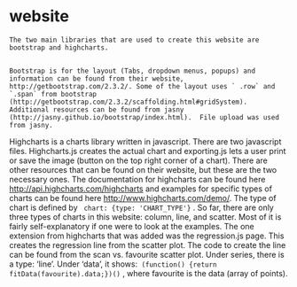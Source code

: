 website
=======


	The two main libraries that are used to create this website are bootstrap and highcharts.  
	
	
	Bootstrap is for the layout (Tabs, dropdown menus, popups) and information can be found from their website, http://getbootstrap.com/2.3.2/. Some of the layout uses ` .row` and `.span` from bootstrap (http://getbootstrap.com/2.3.2/scaffolding.html#gridSystem).  Additional resources can be found from jasny (http://jasny.github.io/bootstrap/index.html).  File upload was used from jasny.  
	
	
 Highcharts is a charts library written in javascript.  There are two javascript files.  Highcharts.js creates the actual chart and exporting.js lets a user print or save the image (button on the top right corner of a chart).  There are other resources that can be found on their website, but these are the two necessary ones.  The documentation for highcharts can be found here http://api.highcharts.com/highcharts and examples for specific types of charts can be found here http://www.highcharts.com/demo/.  The type of chart is defined by ` chart: {type: 'CHART_TYPE'}` . So far, there are only three types of charts in this website: column, line, and scatter.  Most of it is fairly self-explanatory if one were to look at the examples.  The one extension from highcharts that was added was the regression.js page.  This creates the regression line from the scatter plot.  The code to create the line can be found from the scan vs. favourite scatter plot.  Under series, there is a type: ‘line’.  Under ‘data’, it shows:` (function() {return fitData(favourite).data;})()` , where favourite is the data (array of points).
	
